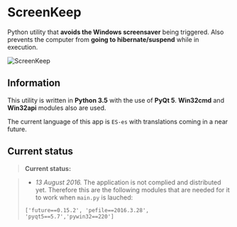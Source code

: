ScreenKeep
===========


Python utility that **avoids the Windows screensaver** being triggered. Also prevents the computer from **going to hibernate/suspend** while in execution.

![ScreenKeep](https://i.imgur.com/mUERACW.png)

Information
-------------

This utility is written in **Python 3.5** with the use of **PyQt 5**. **Win32cmd** and **Win32api** modules also are used.

The current language of this app is `ES-es` with translations coming in a near future.


Current status
--------------

> **Current status:**

> - *13 August 2016.* The application is not complied and distributed yet. Therefore this are the following modules that are needed for it to work when `main.py` is lauched:
> 
> `['future==0.15.2', 'pefile==2016.3.28', 'pyqt5==5.7','pywin32==220']`
